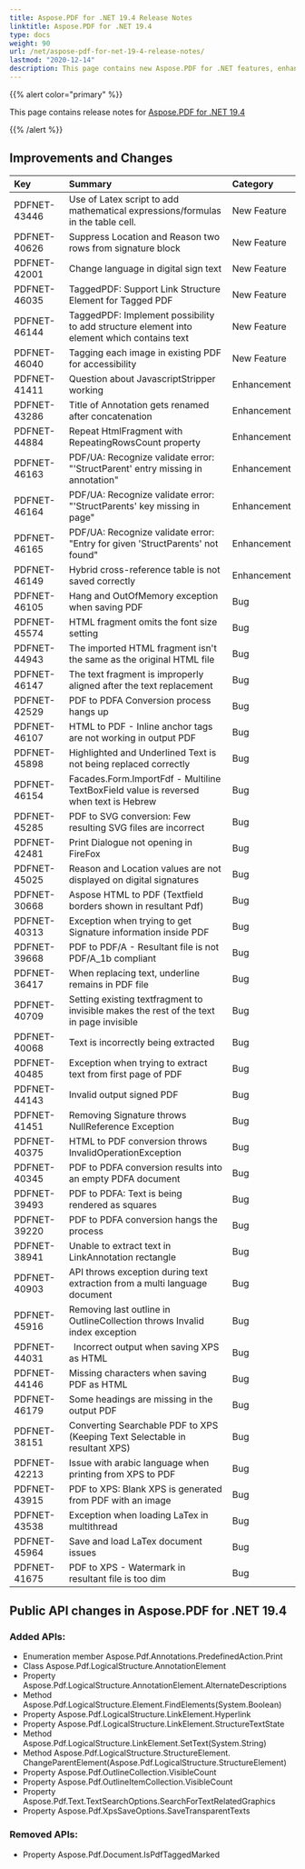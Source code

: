 ```yaml
---
title: Aspose.PDF for .NET 19.4 Release Notes
linktitle: Aspose.PDF for .NET 19.4
type: docs
weight: 90
url: /net/aspose-pdf-for-net-19-4-release-notes/
lastmod: "2020-12-14"
description: This page contains new Aspose.PDF for .NET features, enhancement, and bug fixes in 2019, version 19.4.
---
```


{{% alert color="primary" %}} 

This page contains release notes for [Aspose.PDF for .NET 19.4](https://www.nuget.org/packages/Aspose.Pdf/19.4.0)

{{% /alert %}} 

## Improvements and Changes 

|**Key**|**Summary**|**Category**|
| :- | :- | :- |
|PDFNET-43446|Use of Latex script to add mathematical expressions/formulas in the table cell.|New Feature|
|PDFNET-40626|Suppress Location and Reason two rows from signature block|New Feature|
|PDFNET-42001|Change language in digital sign text|New Feature|
|PDFNET-46035 |TaggedPDF: Support Link Structure Element for Tagged PDF|New Feature|
|PDFNET-46144|TaggedPDF: Implement possibility to add structure element into element which contains text|New Feature|
|PDFNET-46040|Tagging each image in existing PDF for accessibility|New Feature|
|PDFNET-41411|Question about JavascriptStripper working|Enhancement|
|PDFNET-43286|Title of Annotation gets renamed after concatenation|Enhancement|
|PDFNET-44884|Repeat HtmlFragment with RepeatingRowsCount property|Enhancement|
|PDFNET-46163|PDF/UA: Recognize validate error: "'StructParent' entry missing in annotation"|Enhancement|
|PDFNET-46164|PDF/UA: Recognize validate error: "'StructParents' key missing in page"|Enhancement|
|PDFNET-46165|PDF/UA: Recognize validate error: "Entry for given 'StructParents' not found"|Enhancement|
|PDFNET-46149|Hybrid cross-reference table is not saved correctly|Enhancement|
|PDFNET-46105|Hang and OutOfMemory exception when saving PDF|Bug|
|PDFNET-45574|HTML fragment omits the font size setting|Bug|
|PDFNET-44943|The imported HTML fragment isn't the same as the original HTML file|Bug|
|PDFNET-46147|The text fragment is improperly aligned after the text replacement|Bug|
|PDFNET-42529|PDF to PDFA Conversion process hangs up|Bug|
|PDFNET-46107|HTML to PDF - Inline anchor tags are not working in output PDF|Bug|
|PDFNET-45898|Highlighted and Underlined Text is not being replaced correctly|Bug|
|PDFNET-46154|Facades.Form.ImportFdf - Multiline TextBoxField value is reversed when text is Hebrew|Bug|
|PDFNET-45285|PDF to SVG conversion: Few resulting SVG files are incorrect|Bug|
|PDFNET-42481|Print Dialogue not opening in FireFox|Bug|
|PDFNET-45025|Reason and Location values are not displayed on digital signatures|Bug|
|PDFNET-30668|Aspose HTML to PDF (Textfield borders shown in resultant Pdf)|Bug|
|PDFNET-40313|Exception when trying to get Signature information inside PDF|Bug|
|PDFNET-39668|PDF to PDF/A - Resultant file is not PDF/A_1b compliant|Bug|
|PDFNET-36417 |When replacing text, underline remains in PDF file|Bug|
|PDFNET-40709|Setting existing textfragment to invisible makes the rest of the text in page invisible|Bug|
|PDFNET-40068|Text is incorrectly being extracted|Bug|
|PDFNET-40485|Exception when trying to extract text from first page of PDF|Bug|
|PDFNET-44143|Invalid output signed PDF|Bug|
|PDFNET-41451|Removing Signature throws NullReference Exception|Bug|
|PDFNET-40375|HTML to PDF conversion throws InvalidOperationException|Bug|
|PDFNET-40345|PDF to PDFA conversion results into an empty PDFA document|Bug|
|PDFNET-39493|PDF to PDFA: Text is being rendered as squares|Bug|
|PDFNET-39220|PDF to PDFA conversion hangs the process|Bug|
|PDFNET-38941|Unable to extract text in LinkAnnotation rectangle|Bug|
|PDFNET-40903|API throws exception during text extraction from a multi language document|Bug|
|PDFNET-45916|Removing last outline in OutlineCollection throws Invalid index exception|Bug|
|PDFNET-44031|` `Incorrect output when saving XPS as HTML|Bug|
|PDFNET-44146|Missing characters when saving PDF as HTML|Bug|
|PDFNET-46179|Some headings are missing in the output PDF|Bug|
|PDFNET-38151|Converting Searchable PDF to XPS (Keeping Text Selectable in resultant XPS)|Bug|
|PDFNET-42213|Issue with arabic language when printing from XPS to PDF|Bug|
|PDFNET-43915|PDF to XPS: Blank XPS is generated from PDF with an image|Bug|
|PDFNET-43538|Exception when loading LaTex in multithread|Bug|
|PDFNET-45964|Save and load LaTex document issues|Bug|
|PDFNET-41675|PDF to XPS - Watermark in resultant file is too dim|Bug|

## Public API changes in Aspose.PDF for .NET 19.4

### Added APIs:

- Enumeration member Aspose.Pdf.Annotations.PredefinedAction.Print
- Class Aspose.Pdf.LogicalStructure.AnnotationElement
- Property Aspose.Pdf.LogicalStructure.AnnotationElement.AlternateDescriptions
- Method Aspose.Pdf.LogicalStructure.Element.FindElements<T>(System.Boolean)
- Property Aspose.Pdf.LogicalStructure.LinkElement.Hyperlink
- Property Aspose.Pdf.LogicalStructure.LinkElement.StructureTextState
- Method Aspose.Pdf.LogicalStructure.LinkElement.SetText(System.String)
- Method Aspose.Pdf.LogicalStructure.StructureElement.<br/>ChangeParentElement(Aspose.Pdf.LogicalStructure.StructureElement)
- Property Aspose.Pdf.OutlineCollection.VisibleCount
- Property Aspose.Pdf.OutlineItemCollection.VisibleCount
- Property Aspose.Pdf.Text.TextSearchOptions.SearchForTextRelatedGraphics
- Property Aspose.Pdf.XpsSaveOptions.SaveTransparentTexts

### Removed APIs:

- Property Aspose.Pdf.Document.IsPdfTaggedMarked


